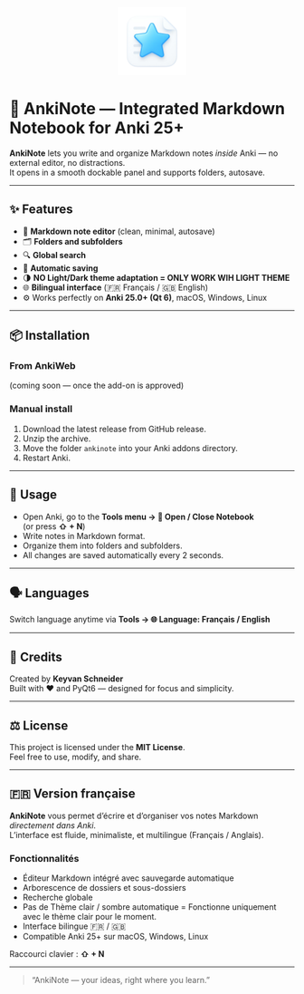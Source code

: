 <p align="center">
  <img src="screenshots/ankinote_icon.png" width="120" alt="AnkiNote logo">
</p>

# 🧠 AnkiNote — Integrated Markdown Notebook for Anki 25+

**AnkiNote** lets you write and organize Markdown notes *inside* Anki — no external editor, no distractions.  
It opens in a smooth dockable panel and supports folders, autosave.

---

## ✨ Features

- 📝 **Markdown note editor** (clean, minimal, autosave)
- 🗂️ **Folders and subfolders**
- 🔍 **Global search**
- 💾 **Automatic saving**
- 🌗 **NO Light/Dark theme adaptation = ONLY WORK WIH LIGHT THEME**
- 🌐 **Bilingual interface** (🇫🇷 Français / 🇬🇧 English)
- ⚙️ Works perfectly on **Anki 25.0+ (Qt 6)**, macOS, Windows, Linux

---

## 📦 Installation

### From AnkiWeb
(coming soon — once the add-on is approved)

### Manual install

1. Download the latest release from GitHub release.
2. Unzip the archive.
3. Move the folder `ankinote` into your Anki addons directory.
4. Restart Anki.

---

## 🚀 Usage

- Open Anki, go to the **Tools menu → 🧠 Open / Close Notebook**  
(or press **⇧ + N**)
- Write notes in Markdown format.
- Organize them into folders and subfolders.
- All changes are saved automatically every 2 seconds.

---

## 🗣️ Languages

Switch language anytime via **Tools → 🌐 Language: Français / English**

---

## 🧩 Credits

Created by **Keyvan Schneider**  
Built with ❤️ and PyQt6 — designed for focus and simplicity.

---

## ⚖️ License

This project is licensed under the **MIT License**.  
Feel free to use, modify, and share.

---

## 🇫🇷 Version française

**AnkiNote** vous permet d’écrire et d’organiser vos notes Markdown *directement dans Anki*.  
L’interface est fluide, minimaliste, et multilingue (Français / Anglais).

### Fonctionnalités
- Éditeur Markdown intégré avec sauvegarde automatique
- Arborescence de dossiers et sous-dossiers
- Recherche globale
- Pas de Thème clair / sombre automatique = Fonctionne uniquement avec le thème clair pour le moment.
- Interface bilingue 🇫🇷 / 🇬🇧
- Compatible Anki 25+ sur macOS, Windows, Linux

Raccourci clavier : **⇧ + N**

---

> “AnkiNote — your ideas, right where you learn.”  



